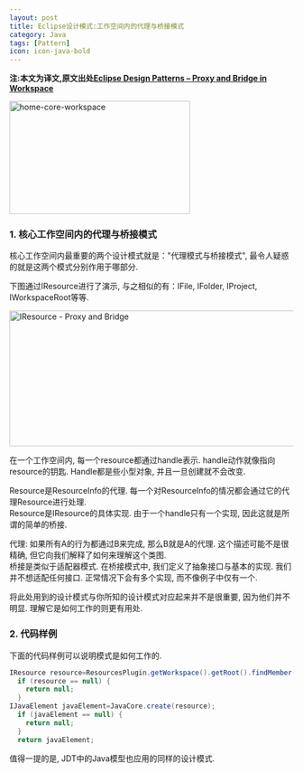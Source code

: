 ```yaml
---
layout: post
title: Eclipse设计模式:工作空间内的代理与桥接模式
category: Java
tags: [Pattern]
icon: icon-java-bold
---
```


**注:本文为译文,原文出处[Eclipse Design Patterns – Proxy and Bridge in Workspace ](http://www.programcreek.com/2013/02/eclipse-design-patterns-proxy-and-bridge-in-workspace/)**

<img width="320" height="200" class="alignleft size-full wp-image-7702" alt="home-core-workspace" src="http://www.programcreek.com/wp-content/uploads/2013/02/home-core-workspace.jpg">




### 1. 核心工作空间内的代理与桥接模式

核心工作空间内最重要的两个设计模式就是："代理模式与桥接模式", 最令人疑惑的就是这两个模式分别作用于哪部分.

下图通过IResource进行了演示, 与之相似的有：IFile, IFolder, IProject, IWorkspaceRoot等等.

<img width="530" height="240" class="alignleft size-full wp-image-7687" alt="IResource - Proxy and Bridge" src="http://www.programcreek.com/wp-content/uploads/2013/02/IResource-Proxy-and-Bridge.png">

在一个工作空间内, 每一个resource都通过handle表示. handle动作就像指向resource的钥匙. Handle都是些小型对象, 并且一旦创建就不会改变.

Resource是ResourceInfo的代理. 每一个对ResourceInfo的情况都会通过它的代理Resource进行处理.<br/>
Resource是IResource的具体实现. 由于一个handle只有一个实现, 因此这就是所谓的简单的桥接.

代理: 如果所有A的行为都通过B来完成, 那么B就是A的代理. 这个描述可能不是很精确, 但它向我们解释了如何来理解这个类图.<br/>
桥接是类似于适配器模式. 在桥接模式中, 我们定义了抽象接口与基本的实现. 我们并不想适配任何接口. 正常情况下会有多个实现, 而不像例子中仅有一个.

将此处用到的设计模式与你所知的设计模式对应起来并不是很重要, 因为他们并不明显. 理解它是如何工作的则更有用处.

### 2. 代码样例

下面的代码样例可以说明模式是如何工作的.

``` java
IResource resource=ResourcesPlugin.getWorkspace().getRoot().findMember(path);
  if (resource == null) {
    return null;
  }
IJavaElement javaElement=JavaCore.create(resource);
  if (javaElement == null) {
    return null;
  }
  return javaElement;
```

值得一提的是, JDT中的Java模型也应用的同样的设计模式.

